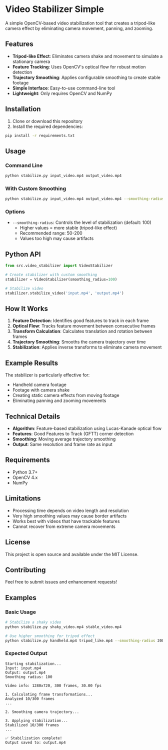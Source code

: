 # Video Stabilizer Simple

A simple OpenCV-based video stabilization tool that creates a tripod-like camera effect by eliminating camera movement, panning, and zooming.

## Features

- **Tripod-like Effect**: Eliminates camera shake and movement to simulate a stationary camera
- **Feature Tracking**: Uses OpenCV's optical flow for robust motion detection
- **Trajectory Smoothing**: Applies configurable smoothing to create stable footage
- **Simple Interface**: Easy-to-use command-line tool
- **Lightweight**: Only requires OpenCV and NumPy

## Installation

1. Clone or download this repository
2. Install the required dependencies:

```bash
pip install -r requirements.txt
```

## Usage

### Command Line

```bash
python stabilize.py input_video.mp4 output_video.mp4
```

### With Custom Smoothing

```bash
python stabilize.py input_video.mp4 output_video.mp4 --smoothing-radius 150
```

### Options

- `--smoothing-radius`: Controls the level of stabilization (default: 100)
  - Higher values = more stable (tripod-like effect)
  - Recommended range: 50-200
  - Values too high may cause artifacts

## Python API

```python
from src.video_stabilizer import VideoStabilizer

# Create stabilizer with custom smoothing
stabilizer = VideoStabilizer(smoothing_radius=100)

# Stabilize video
stabilizer.stabilize_video('input.mp4', 'output.mp4')
```

## How It Works

1. **Feature Detection**: Identifies good features to track in each frame
2. **Optical Flow**: Tracks feature movement between consecutive frames
3. **Transform Calculation**: Calculates translation and rotation between frames
4. **Trajectory Smoothing**: Smooths the camera trajectory over time
5. **Stabilization**: Applies inverse transforms to eliminate camera movement

## Example Results

The stabilizer is particularly effective for:
- Handheld camera footage
- Footage with camera shake
- Creating static camera effects from moving footage
- Eliminating panning and zooming movements

## Technical Details

- **Algorithm**: Feature-based stabilization using Lucas-Kanade optical flow
- **Features**: Good Features to Track (GFTT) corner detection
- **Smoothing**: Moving average trajectory smoothing
- **Output**: Same resolution and frame rate as input

## Requirements

- Python 3.7+
- OpenCV 4.x
- NumPy

## Limitations

- Processing time depends on video length and resolution
- Very high smoothing values may cause border artifacts
- Works best with videos that have trackable features
- Cannot recover from extreme camera movements

## License

This project is open source and available under the MIT License.

## Contributing

Feel free to submit issues and enhancement requests!

## Examples

### Basic Usage
```bash
# Stabilize a shaky video
python stabilize.py shaky_video.mp4 stable_video.mp4

# Use higher smoothing for tripod effect
python stabilize.py handheld.mp4 tripod_like.mp4 --smoothing-radius 200
```

### Expected Output
```
Starting stabilization...
Input: input.mp4
Output: output.mp4
Smoothing radius: 100

Video info: 1280x720, 300 frames, 30.00 fps

1. Calculating frame transformations...
Analyzed 10/300 frames
...

2. Smoothing camera trajectory...

3. Applying stabilization...
Stabilized 10/300 frames
...

✅ Stabilization complete!
Output saved to: output.mp4
```